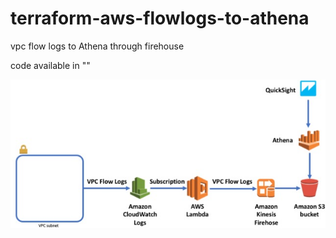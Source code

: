 # terraform-aws-flowlogs-to-athena
vpc flow logs to Athena through firehouse

code available in ""

![Arch](https://github.com/shaikis/terraform-aws-flowlogs-to-athena/blob/main/Arch/VPC_Flowlogs_to_athena_via_firehouse.png)
